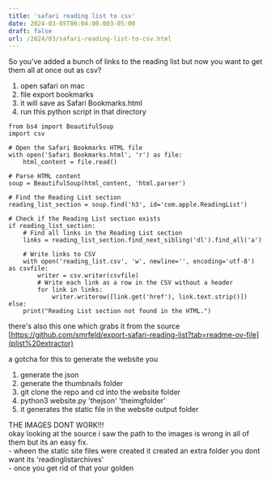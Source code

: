 ```yaml
---
title: 'safari reading list to csv'
date: 2024-03-05T06:04:00.003-05:00
draft: false
url: /2024/03/safari-reading-list-to-csv.html
---
```


So you've added a bunch of links to the reading list but now you want to get them all at once out as csv?

1.  open safari on mac
2.  file export bookmarks
3.  it will save as Safari Bookmarks.html
4.  run this python script in that directory

```
from bs4 import BeautifulSoup
import csv

# Open the Safari Bookmarks HTML file
with open('Safari Bookmarks.html', 'r') as file:
    html_content = file.read()

# Parse HTML content
soup = BeautifulSoup(html_content, 'html.parser')

# Find the Reading List section
reading_list_section = soup.find('h3', id='com.apple.ReadingList')

# Check if the Reading List section exists
if reading_list_section:
    # Find all links in the Reading List section
    links = reading_list_section.find_next_sibling('dl').find_all('a')

    # Write links to CSV
    with open('reading_list.csv', 'w', newline='', encoding='utf-8') as csvfile:
        writer = csv.writer(csvfile)
        # Write each link as a row in the CSV without a header
        for link in links:
            writer.writerow([link.get('href'), link.text.strip()])
else:
    print("Reading List section not found in the HTML.") 
```

there's also this one which grabs it from the source  
[https://github.com/smrfeld/export-safari-reading-list?tab=readme-ov-file](plist%20extractor)

a gotcha for this to generate the website you

1.  generate the json
2.  generate the thumbnails folder
3.  git clone the repo and cd into the website folder
4.  python3 website.py 'thejson' 'theimgfolder'
5.  it generates the static file in the website output folder

THE IMAGES DONT WORK!!!  
okay looking at the source i saw the path to the images is wrong in all of them but its an easy fix.  
\- wheen the static site files were created it created an extra folder you dont want its 'readinglistarchives'  
\- once you get rid of that your golden